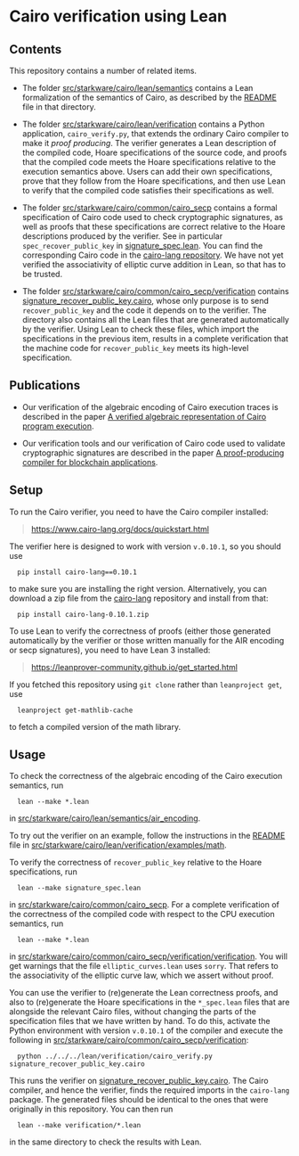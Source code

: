Cairo verification using Lean
=============================

Contents
--------

This repository contains a number of related items.

- The folder [src/starkware/cairo/lean/semantics](src/starkware/cairo/lean/semantics)
  contains a Lean formalization of the semantics of Cairo, as described by the
  [README](src/starkware/cairo/lean/semantics/README.md) file in that directory.

- The folder [src/starkware/cairo/lean/verification](src/starkware/cairo/lean/verification)
  contains a Python application, `cairo_verify.py`, that extends the ordinary Cairo compiler to
  make it *proof producing*. The verifier generates a Lean description of the compiled code,
  Hoare specifications of the source code, and proofs that the compiled code meets the Hoare
  specifications relative to the execution semantics above. Users can add their own
  specifications, prove that they follow from the Hoare specifications, and then use Lean to verify
  that the compiled code satisfies their specifications as well.

- The folder [src/starkware/cairo/common/cairo_secp](src/starkware/cairo/common/cairo_secp)
  contains a formal specification of Cairo code used to check cryptographic signatures,
  as well as proofs that these specifications are correct relative to the Hoare descriptions
  produced by the verifier. See in particular `spec_recover_public_key` in
  [signature_spec.lean](src/starkware/cairo/common/cairo_secp/signature_spec.lean).
  You can find the corresponding Cairo code in the
  [cairo-lang repository](https://github.com/starkware-libs/cairo-lang/tree/master/src/starkware/cairo/common/cairo_secp).
  We have not yet verified the associativity of elliptic curve addition in Lean, so that has to be
  trusted.

- The folder [src/starkware/cairo/common/cairo_secp/verification](src/starkware/cairo/common/cairo_secp/verification)
  contains [signature_recover_public_key.cairo](src/starkware/cairo/common/cairo_secp/verification/signature_recover_public_key.cairo),
  whose only purpose is to send `recover_public_key` and the code it depends on to the verifier.
  The directory also contains all the Lean files that are generated automatically by the verifier.
  Using Lean to check these files, which import the specifications in the previous item, results in
  a complete verification that the machine code for `recover_public_key` meets its high-level
  specification.

Publications
------------

- Our verification of the algebraic encoding of Cairo execution traces is described in the paper
  [A verified algebraic representation of Cairo program execution](https://dl.acm.org/doi/10.1145/3497775.3503675).

- Our verification tools and our verification of Cairo code used to validate cryptographic signatures
  are described in the paper [A proof-producing compiler for blockchain applications](https://doi.org/10.4230/LIPIcs.ITP.2023.7).


Setup
-----

To run the Cairo verifier, you need to have the Cairo compiler installed:

>  https://www.cairo-lang.org/docs/quickstart.html

The verifier here is designed to work with version `v.0.10.1`, so you should use
```
  pip install cairo-lang==0.10.1
```
to make sure you are installing the right version. Alternatively, you can download a zip file from
the [cairo-lang](https://github.com/starkware-libs/cairo-lang/releases/tag/v0.10.1) repository
and install from that:
```
  pip install cairo-lang-0.10.1.zip
```

To use Lean to verify the correctness of proofs (either those generated automatically by the
verifier or those written manually for the AIR encoding or secp signatures), you need to have
Lean 3 installed:

>  https://leanprover-community.github.io/get_started.html

If you fetched this repository using `git clone` rather than  `leanproject get`, use
```
  leanproject get-mathlib-cache
```
to fetch a compiled version of the math library.


Usage
-----

To check the correctness of the algebraic encoding of the Cairo execution semantics, run
```
  lean --make *.lean
```
in [src/starkware/cairo/lean/semantics/air_encoding](src/starkware/cairo/lean/semantics/air_encoding).

To try out the verifier on an example, follow the instructions in the
[README](src/starkware/cairo/lean/verification/examples/math/README.md) file
in [src/starkware/cairo/lean/verification/examples/math](src/starkware/cairo/lean/verification/examples/math).

To verify the correctness of `recover_public_key` relative to the Hoare specifications, run
```
  lean --make signature_spec.lean
```
in [src/starkware/cairo/common/cairo_secp](src/starkware/cairo/common/cairo_secp). For a complete
verification of the correctness of the compiled code with respect to the CPU execution semantics,
run
```
  lean --make *.lean
```
in [src/starkware/cairo/common/cairo_secp/verification/verification](src/starkware/cairo/common/cairo_secp/verification/verification). You will get warnings that the file `elliptic_curves.lean` uses `sorry`.
That refers to the associativity of the elliptic curve law, which we assert without proof.

You can use the verifier to (re)generate the Lean correctness proofs, and also to (re)generate
the Hoare specifications in the `*_spec.lean` files that are alongside the relevant Cairo files,
without changing the parts of the specification files that we have written by hand. To do this,
activate the Python environment with version `v.0.10.1` of the compiler and execute the following
in [src/starkware/cairo/common/cairo_secp/verification](src/starkware/cairo/common/cairo_secp/verification):

```
  python ../../../lean/verification/cairo_verify.py signature_recover_public_key.cairo
```
This runs the verifier on
[signature_recover_public_key.cairo](src/starkware/cairo/common/cairo_secp/verification/signature_recover_public_key.cairo).
The Cairo compiler, and hence the verifier, finds the required imports in the `cairo-lang` package.
The generated files should be identical to the ones that were originally in this repository. You can
then run
```
  lean --make verification/*.lean
```
in the same directory to check the results with Lean.



